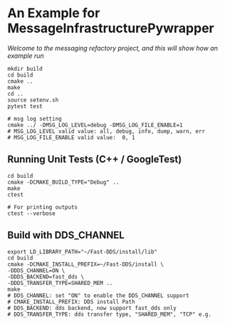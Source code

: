 # An Example for MessageInfrastructurePywrapper

*Welcome to the messaging refactory project, and this will show how an example run*

```shell
mkdir build
cd build
cmake ..
make
cd ..
source setenv.sh
pytest test
```

```shell
# msg log setting
cmake ../ -DMSG_LOG_LEVEL=debug -DMSG_LOG_FILE_ENABLE=1
# MSG_LOG_LEVEL valid value: all, debug, info, dump, warn, err
# MSG_LOG_FILE_ENABLE valid value:  0, 1
```

## Running Unit Tests (C++ / GoogleTest)
```shell
cd build
cmake -DCMAKE_BUILD_TYPE="Debug" ..
make
ctest

# For printing outputs
ctest --verbose
```

## Build with DDS_CHANNEL
```shell
export LD_LIBRARY_PATH="~/Fast-DDS/install/lib"
cd build
cmake -DCMAKE_INSTALL_PREFIX=~/Fast-DDS/install \
-DDDS_CHANNEL=ON \
-DDDS_BACKEND=fast_dds \
-DDDS_TRANSFER_TYPE=SHARED_MEM ..
make
# DDS_CHANNEL: set "ON" to enable the DDS_CHANNEL support
# CMAKE_INSTALL_PREFIX: DDS install Path
# DDS_BACKEND: dds backend, now support fast_dds only
# DDS_TRANSFER_TYPE: dds transfer type, "SHARED_MEM", "TCP" e.g.
```